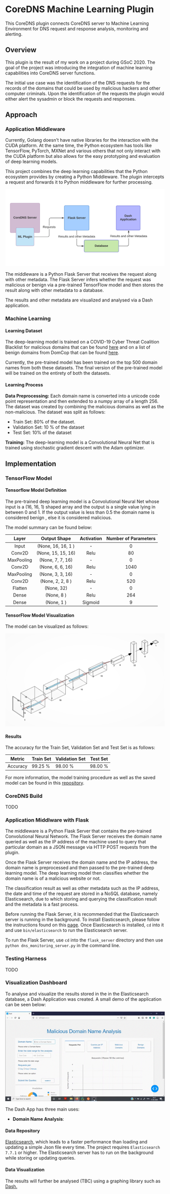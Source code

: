 # CoreDNS Machine Learning Plugin

This CoreDNS plugin connects CoreDNS server to Machine Learning Environment for
DNS request and response analysis, monitoring and alerting. 

## Overview 

This plugin is the result of my work on a project during GSoC 2020. The goal of 
the project was introducing the integration of machine learning capabilities
into CoreDNS server functions.

The initial use case was the identification of the DNS requests for the records
of the domains that could be used by malicious hackers and other computer 
criminals. Upon the identification of the requests the plugin would either alert
the sysadmin or block the requests and responses.  

## Approach

### Application Middleware

Currently, Golang doesn't have native libraries for the interaction with the 
CUDA platform. At the same time, the Python ecosystem has tools like TensorFlow,
PyTorch, MXNet and various others that not only interact with the CUDA platform
but also allows for the easy prototyping and evaluation of deep learning models. 

This project combines the deep learning capabilities that the Python ecosystem
provides by creating a Python Middleware. The plugin intercepts a request 
and forwards it to Python middleware for further processing. 

![image info](./readme_assets/ml_plugin_approach.png)

The middleware is a Python Flask Server that receives the request along with 
other metadata. The Flask Server infers whether the request was malicious or 
benign via a pre-trained TensorFlow model and then stores the result along with
other metadata to a database.

The results and other metadata are visualized and analysed via a Dash
application. 

### Machine Learning

#### Learning Dataset

The deep-learning model is trained on a COVID-19 Cyber Threat Coalition 
Blacklist for malicious domains that can be found 
[here](https://blacklist.cyberthreatcoalition.org/vetted/domain.txt) and on a 
list of benign domains from DomCop that can be found 
[here](https://www.domcop.com/top-10-million-domains). 

Currently, the pre-trained model has been trained on the top 500 domain names 
from both these datasets. The final version of the pre-trained model will be 
trained on the entirety of both the datasets.  

#### Learning Process 

__Data Preprocessing:__ Each domain name is converted into a unicode code point 
representation and then extended to a numpy array of a length 256. The dataset 
was created by combining the malicious domains as well as the non-malicious. 
The dataset was split as follows:
- Train Set: 80% of the dataset.
- Validation Set: 10 % of the dataset
- Test Set: 10% of the dataset

__Training:__ The deep-learning model is a Convolutional Neural Net that is 
trained using stochastic gradient descent with the Adam optimizer.

## Implementation

### TensorFlow Model

#### Tensorflow Model Definition

The pre-trained deep learning model is a Convolutional Neural Net whose input is
a (16, 16, 1) shaped array and the output is a single value lying in between 0 
and 1. If the output value is less than 0.5 the domain name is considered benign
, else it is considered malicious. 

The model summary can be found below:


| Layer      | Output Shape          | Activation   | Number of Parameters |
|:----------:|:---------------------:|:------------:|:--------------------:|
| Input      | (None, 16, 16, 1 )    | -            |0                     |
| Conv2D     | (None, 15, 15, 16)    | Relu         |80                    |
| MaxPooling | (None, 7, 7, 16)      | -            |0                     |
| Conv2D     | (None, 6, 6, 16)      | Relu         |1040                  |
| MaxPooling | (None, 3, 3, 16)      | -            |0                     |
| Conv2D     | (None, 2, 2, 8 )      | Relu         |520                   |
| Flatten    | (None, 32)            | -            |0                     |
| Dense      | (None, 8 )            | Relu         |264                   |
| Dense      | (None, 1 )            | Sigmoid      |9                     |

#### TensorFlow Model Visualization

The model can be visualized as follows: 

![image info](./readme_assets/model_.png)

#### Results

The accuracy for the Train Set, Validation Set and Test Set is as follows:

| Metric   | Train Set   | Validation Set | Test Set |  
|----------|-------------|----------------|----------|
| Accuracy | 99.25 %     | 98.00 %        | 98.00 %  |

For more information, the model training procedure as well as the saved model 
can be found in this 
[repository](https://github.com/Chanakya-Ekbote/dns_alert_model).

### CoreDNS Build

TODO

### Application Middlware with Flask

The middleware is a Python Flask Server that contains the pre-trained 
Convolutional Neural Network. The Flask Server receives the domain name queried 
as well as the IP address of the machine used to query that particular domain as
a JSON message via HTTP POST requests from the plugin.  

Once the Flask Server receives the domain name and the IP address, the domain 
name is preprocessed and then passed to the pre-trained deep learning model. The
deep learning model then classifies whether the domain name is of a malicious 
website or not.

The classification result as well as other metadata such as the IP address, the 
date and time of the request are stored in a NoSQL database, namely 
Elasticsearch, due to which storing and querying the classification result and 
the metadata is a fast process. 

Before running the Flask Server, it is recommended that the Elasticsearch server
is running in the background. To install Elasticsearch, please follow the 
instructions found on this 
[page](https://phoenixnap.com/kb/install-elasticsearch-ubuntu). Once 
Elasticsearch is installed, `cd` into it and use `bin/elasticsearch` to run the 
Elasticsearch server. 
 
To run the Flask Server, use `cd` into the `flask_server` directory and then use
`python dns_monitoring_server.py` in the command line. 

### Testing Harness

TODO

### Visualization Dashboard

To analyse and visualize the results stored in the in the Elasticsearch 
database, a Dash Application was created. A small demo of the application can be
seen below:

![image info](./readme_assets/dash_app_gif.gif)


The Dash App has three main uses:
- __Domain Name Analysis__: 

 

#### Data Repository 

[Elasticsearch](https://www.elastic.co/), which leads to a faster performance than loading and updating a simple Json 
file every time. The project requires `Elasticsearch 7.7.1` or higher. The Elasticsearch server has to run on the
background while storing or updating queries.  

#### Data Visualization

The results will further be analysed (TBC) using a graphing library such as [Dash.](https://plotly.com/dash/)